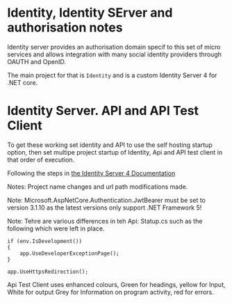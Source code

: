 # Identity, Identity SErver and authorisation notes

Identity server provides an authorisation domain specif to this set of micro services and allows integration with many social identity providers through OAUTH and OpenID.

The main project for that is ```Identity``` and is a custom Identity Server 4 for .NET core.


# Identity Server. API and API Test Client


To get these working set identity and API to use the self hosting startup option, then set multipe project startup of Identity, Api and API test client in that order of execution.


Following the steps in [the Identity Server 4 Documentation](https://identityserver4.readthedocs.io/en/latest/quickstarts/0_overview.html)

Notes: Project name changes and url path modifications made.

Note: Microsoft.AspNetCore.Authentication.JwtBearer must be set to version 3.1.10 as the latest versions only support .NET Framework 5!

Note: Tehre are various differences in teh Api: Statup.cs such as the following which were left in place.
```
if (env.IsDevelopment())
{
    app.UseDeveloperExceptionPage();
}

app.UseHttpsRedirection();
```
Api Test Client uses enhanced colours, Green for headings, yellow for Input, White for output Grey for Information on program activity, red for errors.

